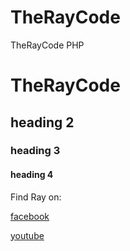 # TheRayCode
TheRayCode PHP 
# TheRayCode
## heading 2
### heading 3
#### heading 4

Find Ray on:

[facebook](https://www.facebook.com/TheRayCode/)

[youtube](https://www.youtube.com/user/AndradeRay/)
